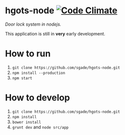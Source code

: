 # hgots-node [![Code Climate](https://codeclimate.com/github/sgade/hgots-node.png)](https://codeclimate.com/github/sgade/hgots-node)

*Door lock system in nodejs.*

This application is still in **very** early development.

# How to run

1. `git clone https://github.com/sgade/hgots-node.git`
2. `npm install --production`
3. `npm start`

# How to develop

1. `git clone https://github.com/sgade/hgots-node.git`
2. `npm install`
3. `bower install`
4. `grunt dev` and `node src/app`

